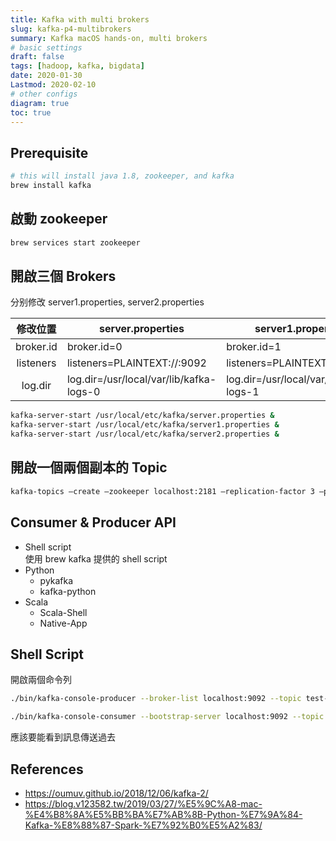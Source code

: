 ```yaml
---
title: Kafka with multi brokers
slug: kafka-p4-multibrokers
summary: Kafka macOS hands-on, multi brokers
# basic settings
draft: false
tags: [hadoop, kafka, bigdata]
date: 2020-01-30
Lastmod: 2020-02-10
# other configs
diagram: true
toc: true
---
```


## Prerequisite

```bash
# this will install java 1.8, zookeeper, and kafka
brew install kafka
```

## 啟動 zookeeper

```bash
brew services start zookeeper
```

## 開啟三個 Brokers

分别修改 server1.properties, server2.properties

|   修改位置    | server.properties                       | server1.properties                      | server2.properties                      |
| :-------: | --------------------------------------- | --------------------------------------- | --------------------------------------- |
| broker.id | broker.id=0                             | broker.id=1                             | broker.id=2                             |
| listeners | listeners=PLAINTEXT://:9092             | listeners=PLAINTEXT://:9093             | listeners=PLAINTEXT://:9094             |
|  log.dir  | log.dir=/usr/local/var/lib/kafka-logs-0 | log.dir=/usr/local/var/lib/kafka-logs-1 | log.dir=/usr/local/var/lib/kafka-logs-2 |

```bash
kafka-server-start /usr/local/etc/kafka/server.properties &
kafka-server-start /usr/local/etc/kafka/server1.properties &
kafka-server-start /usr/local/etc/kafka/server2.properties &
```

## 開啟一個兩個副本的 Topic

```bash
kafka-topics –create –zookeeper localhost:2181 –replication-factor 3 –partitions 1 –topic mytopic
```

## Consumer & Producer API

- Shell script\
  使用 brew kafka 提供的 shell script
- Python
  - pykafka
  - kafka-python
- Scala
  - Scala-Shell
  - Native-App

## Shell Script

開啟兩個命令列

```bash
./bin/kafka-console-producer --broker-list localhost:9092 --topic test-kafka
```

```bash
./bin/kafka-console-consumer --bootstrap-server localhost:9092 --topic test-kafka --from-beginning
```

應該要能看到訊息傳送過去

## References

- <https://oumuv.github.io/2018/12/06/kafka-2/>
- <https://blog.v123582.tw/2019/03/27/%E5%9C%A8-mac-%E4%B8%8A%E5%BB%BA%E7%AB%8B-Python-%E7%9A%84-Kafka-%E8%88%87-Spark-%E7%92%B0%E5%A2%83/>
